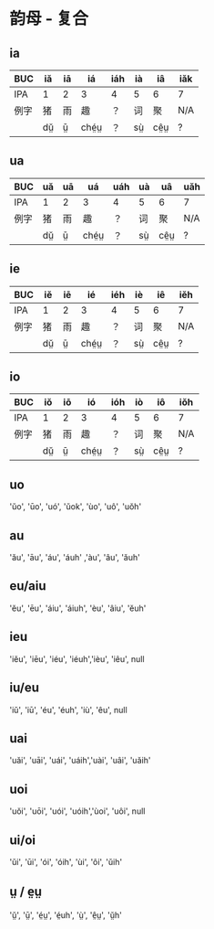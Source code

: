 # 韵母 - 复合

## ia

| BUC | iă | iā | iá | iáh | ià | iâ | iăk|
| --- | --- | --- | --- | --- | --- | --- | --- |
| IPA | 1 | 2 |3|4|5|6|7|
| 例字 | 猪 | 雨 | 趣 | ？ | 词 | 聚 | N/A |
|  | dṳ̆ | ṳ̄ | ché̤ṳ | ？ | sṳ̀ | cê̤ṳ | ? |


## ua

| BUC | uă | uā | uá | uáh | uà | uâ | uăh |
| --- | --- | --- | --- | --- | --- | --- | --- |
| IPA | 1 | 2 |3|4|5|6|7|
| 例字 | 猪 | 雨 | 趣 | ？ | 词 | 聚 | N/A |
|  | dṳ̆ | ṳ̄ | ché̤ṳ | ？ | sṳ̀ | cê̤ṳ | ? |

## ie

| BUC  |iĕ | iē | ié | iéh | iè | iê | iĕh |
| --- | --- | --- | --- | --- | --- | --- | --- |
| IPA | 1 | 2 |3|4|5|6|7|
| 例字 | 猪 | 雨 | 趣 | ？ | 词 | 聚 | N/A |
|  | dṳ̆ | ṳ̄ | ché̤ṳ | ？ | sṳ̀ | cê̤ṳ | ? |



## io

| BUC  | iŏ | iō | ió | ióh | iò | iô | iŏh |
| --- | --- | --- | --- | --- | --- | --- | --- |
| IPA | 1 | 2 |3|4|5|6|7|
| 例字 | 猪 | 雨 | 趣 | ？ | 词 | 聚 | N/A |
|  | dṳ̆ | ṳ̄ | ché̤ṳ | ？ | sṳ̀ | cê̤ṳ | ? |


## uo
'ŭo', 'ūo', 'uó', 'ŭok', 'ùo', 'uô', 'uŏh'
## au
'ău', 'āu', 'áu', 'áuh' ,'àu', 'âu', 'ăuh'
## eu/aiu
'ĕu', 'ēu', 'áiu', 'áiuh', 'èu', 'âiu', 'ĕuh'
## ieu
'iĕu', 'iēu', 'iéu', 'iéuh','ièu', 'iêu', null
## iu/eu
'iŭ', 'iū', 'éu', 'éuh', 'iù', 'êu', null
## uai
'uăi', 'uāi', 'uái', 'uáih','uài', 'uâi', 'uăih'
## uoi
'uŏi', 'uōi', 'uói', 'uóih','ùoi', 'uôi', null

## ui/oi
'ŭi', 'ūi', 'ói', 'óih', 'ùi', 'ôi', 'ŭih'
## ṳ / e̤ṳ
'ṳ̆', 'ṳ̄', 'é̤ṳ', 'é̤uh', 'ṳ̀', 'ê̤ṳ', 'ṳ̆h'

